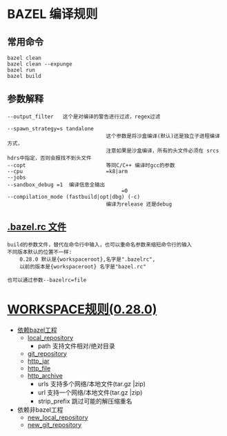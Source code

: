# BAZEL 编译规则

## 常用命令
    bazel clean 
    bazel clean --expunge
    bazel run 
    bazel build



## 参数解释
    --output_filter   这个是对编译的警告进行过滤，regex过滤
    
    --spawn_strategy=s tandalone   
                                    这个参数是将沙盒编译(默认)还是独立子进程编译方式，
                                    注意如果是沙盒编译，所有的头文件必须在 srcs hdrs中指定，否则会报找不到头文件
    --copt                          等同C/C++ 编译时gcc的参数
    --cpu                           =k8|arm
    --jobs                          
    --sandbox_debug =1  编译信息全输出
                                         =0
    --compilation_mode (fastbuild|opt|dbg) (-c)   
                                    编译为release 还是debug

## [.bazel.rc 文件](https://docs.bazel.build/versions/master/guide.html)
    build的参数文件，替代在命令行中输入，也可以重命名参数来缩短命令行的输入
    不同版本默认的位置不一样:
        0.28.0 默认是{workspaceroot},名字是".bazelrc",
        以前的版本是{workspaceroot} 名字是"bazel.rc"
    
    也可以通过参数--bazelrc=file
    

# [WORKSPACE规则(0.28.0)](https://docs.bazel.build/versions/0.28.0/be/workspace.html)
- [依赖bazel工程](https://docs.bazel.build/versions/0.28.0/repo/git.html)
    + [local_repository](https://docs.bazel.build/versions/master/be/workspace.html#local_repository)  
        * path 支持文件相对/绝对目录
    + [git_repository](https://docs.bazel.build/versions/0.28.0/repo/git.html#git_repository)
    + [http_jar](https://docs.bazel.build/versions/1.0.0/repo/http.html#http_jar)
    + [http_file](https://docs.bazel.build/versions/1.0.0/repo/http.html#http_file)
    + [http_archive](https://docs.bazel.build/versions/1.0.0/repo/http.html#http_archive)  
        * urls 支持多个网络/本地文件(tar.gz |zip)  
        * url  支持一个网络/本地文件(tar.gz |zip)  
        * strip_prefix 跳过可能的解压缩重名  
-  依赖非bazel工程
    + [new_local_repository](https://docs.bazel.build/versions/master/be/workspace.html#new_local_repository)
    + [new_git_repository](https://docs.bazel.build/versions/0.28.0/repo/git.html#new_git_repository)